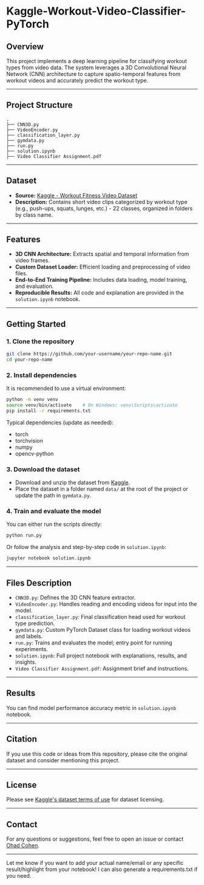 # Kaggle-Workout-Video-Classifier-PyTorch

## Overview

This project implements a deep learning pipeline for classifying workout types from video data. The system leverages a 3D Convolutional Neural Network (CNN) architecture to capture spatio-temporal features from workout videos and accurately predict the workout type.


---

## Project Structure

```
.
├── CNN3D.py               
├── VideoEncoder.py       
├── classification_layer.py 
├── gymdata.py            
├── run.py                 
├── solution.ipynb         
├── Video Classifier Assignment.pdf  
```

---

## Dataset

- **Source:** [Kaggle - Workout Fitness Video Dataset](https://www.kaggle.com/datasets/hasyimabdillah/workoutfitness-video/data)
- **Description:** Contains short video clips categorized by workout type (e.g., push-ups, squats, lunges, etc.) - 22 classes, organized in folders by class name.

---

## Features

- **3D CNN Architecture:** Extracts spatial and temporal information from video frames.
- **Custom Dataset Loader:** Efficient loading and preprocessing of video files.
- **End-to-End Training Pipeline:** Includes data loading, model training, and evaluation.
- **Reproducible Results:** All code and explanation are provided in the `solution.ipynb` notebook.

---

## Getting Started

### 1. Clone the repository

```bash
git clone https://github.com/your-username/your-repo-name.git
cd your-repo-name
```

### 2. Install dependencies

It is recommended to use a virtual environment:

```bash
python -m venv venv
source venv/bin/activate    # On Windows: venv\Scripts\activate
pip install -r requirements.txt
```

Typical dependencies (update as needed):

- torch
- torchvision
- numpy
- opencv-python

### 3. Download the dataset

- Download and unzip the dataset from [Kaggle](https://www.kaggle.com/datasets/hasyimabdillah/workoutfitness-video/data).
- Place the dataset in a folder named `data/` at the root of the project or update the path in `gymdata.py`.

### 4. Train and evaluate the model

You can either run the scripts directly:

```bash
python run.py
```

Or follow the analysis and step-by-step code in `solution.ipynb`:

```bash
jupyter notebook solution.ipynb
```

---

## Files Description

- `CNN3D.py`: Defines the 3D CNN feature extractor.
- `VideoEncoder.py`: Handles reading and encoding videos for input into the model.
- `classification_layer.py`: Final classification head used for workout type prediction.
- `gymdata.py`: Custom PyTorch Dataset class for loading workout videos and labels.
- `run.py`: Trains and evaluates the model; entry point for running experiments.
- `solution.ipynb`: Full project notebook with explanations, results, and insights.
- `Video Classifier Assignment.pdf`: Assignment brief and instructions.


---

## Results

You can find model performance accuracy metric in `solution.ipynb` notebook. 

---

## Citation

If you use this code or ideas from this repository, please cite the original dataset and consider mentioning this project.

---

## License

Please see [Kaggle's dataset terms of use](https://www.kaggle.com/datasets/hasyimabdillah/workoutfitness-video/data) for dataset licensing.

---

## Contact

For any questions or suggestions, feel free to open an issue or contact [Ohad Cohen](mailto\:ohad338@gmail.com).

---

Let me know if you want to add your actual name/email or any specific result/highlight from your notebook! I can also generate a requirements.txt if you need.


